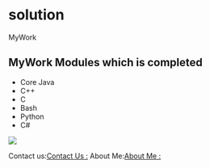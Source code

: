 # solution
MyWork

## MyWork Modules which is completed

- Core Java
- C++
- C
- Bash
- Python
- C#

<img src="https://wallpaperaccess.com/full/7895335.jpg"/>

Contact us:[Contact Us :](Contact_us.md)                                                About Me:[About Me :](About_us.md)


